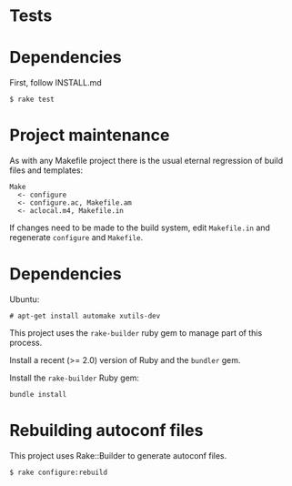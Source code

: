 # Tests

# Dependencies

First, follow INSTALL.md

```shell
$ rake test
```

# Project maintenance

As with any Makefile project there is the usual eternal regression of
build files and templates:

```
Make
  <- configure
  <- configure.ac, Makefile.am
  <- aclocal.m4, Makefile.in
```

If changes need to be made to the build system, edit `Makefile.in` and
regenerate `configure` and `Makefile`.

# Dependencies

Ubuntu:

```
# apt-get install automake xutils-dev
```

This project uses the `rake-builder` ruby gem to manage part of this process.

Install a recent (>= 2.0) version of Ruby and the `bundler` gem.

Install the `rake-builder` Ruby gem:

```
bundle install
```

# Rebuilding autoconf files

This project uses Rake::Builder to generate autoconf files.


```shell
$ rake configure:rebuild
```
